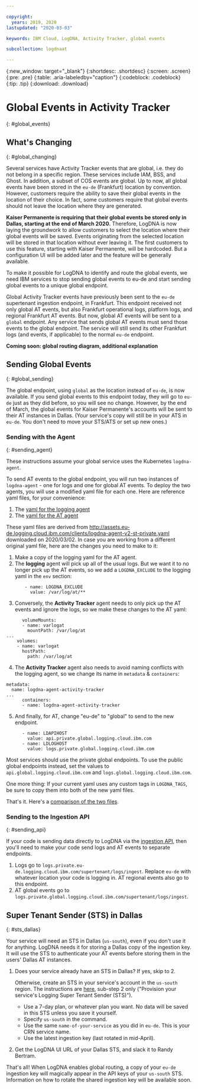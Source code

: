 ```yaml
---

copyright:
  years: 2019, 2020
lastupdated: "2020-03-03"

keywords: IBM Cloud, LogDNA, Activity Tracker, global events

subcollection: logdnaat

---
```


{:new_window: target="_blank"}
{:shortdesc: .shortdesc}
{:screen: .screen}
{:pre: .pre}
{:table: .aria-labeledby="caption"}
{:codeblock: .codeblock}
{:tip: .tip}
{:download: .download}

# Global Events in Activity Tracker
{: #global_events}

## What's Changing
{: #global_changing}

Several services have Activity Tracker events that are global, i.e. they do not belong in a specific region. These services include IAM, BSS, and Ghost. In addition, a subset of COS events are global.
Up to now, all global events have been stored in the `eu-de` (Frankfurt) location by convention.
However, customers require the ability to save their global events in the location of their choice.
In fact, some customers require that global events should not leave the location where they are generated.

**Kaiser Permanente is requiring that their global events be stored only in Dallas, starting at the end of March 2020.**
Therefore, LogDNA is now laying the groundwork to allow customers to select the location where their global events will be saved.
Events originating from the selected location will be stored in that location without ever leaving it.
The first customers to use this feature, starting with Kaiser Permanente, will be hardcoded. But a configuration UI will be added later and the feature will be generally available.

To make it possible for LogDNA to identify and route the global events, we need IBM services to stop sending global events to eu-de and start sending global events to a unique global endpoint.

Global Activity Tracker events have previously been sent to the `eu-de` supertenant ingestion endpoint, in Frankfurt. This endpoint received not only global AT events, but also Frankfurt operational logs, platform logs, and regional Frankfurt AT events. But now, global AT events will be sent to a `global` endpoint. Any service that sends global AT events must send those events to the global endpoint. The service will still send its other Frankfurt logs (and events, if applicable) to the normal `eu-de` endpoint.

**Coming soon: global routing diagram, additional explanation**

## Sending Global Events
{: #global_sending}

The global endpoint, using `global` as the location instead of `eu-de`, is now available. If you send global events to this endpoint today, they will go to `eu-de` just as they did before, so you will see no change. However, by the end of March, the global events for Kaiser Permanente's accounts will be sent to their AT instances in Dallas. (Your service's copy will still be in your ATS in `eu-de`. You don't need to move your STS/ATS or set up new ones.)

### Sending with the Agent
{: #sending_agent}

These instructions assume your global service uses the Kubernetes `logdna-agent`.

To send AT events to the global endpoint, you will run two instances of `logdna-agent` - one for logs and one for global AT events. To deploy the two agents, you will use a modified yaml file for each one. Here are reference yaml files, for your convenience:
1. The [yaml for the logging agent](https://github.ibm.com/rbertram/scratch/blob/master/logdna-doc-files/logdna-agent-v2-st-private.yaml)
2. The [yaml for the AT agent](https://github.ibm.com/rbertram/scratch/blob/master/logdna-doc-files/logdna-at-agent-v2-st-private.yaml)

These yaml files are derived from http://assets.eu-de.logging.cloud.ibm.com/clients/logdna-agent-v2-st-private.yaml downloaded on 2020/03/02. In case you are working from a different original yaml file, here are the changes you need to make to it:

1. Make a copy of the logging yaml for the AT agent.
2. The **logging** agent will pick up all of the usual logs. But we want it to no longer pick up the AT events, so we add a `LOGDNA_EXCLUDE` to the logging yaml in the `env` section:
  ```
         - name: LOGDNA_EXCLUDE
           value: /var/log/at/**
  ```
3. Conversely, the **Activity Tracker** agent needs to only pick up the AT events and ignore the logs, so we make these changes to the AT yaml:
  ```
        volumeMounts:
        - name: varlogat
          mountPath: /var/log/at
  ...
      volumes:
      - name: varlogat
        hostPath:
          path: /var/log/at
  ```
4. The **Activity Tracker** agent also needs to avoid naming conflicts with the logging agent, so we change its name in `metadata` & `containers`:
  ```
  metadata:
    name: logdna-agent-activity-tracker
  ...
        containers:
        - name: logdna-agent-activity-tracker
  ```
5. And finally, for AT, change "eu-de" to "global" to send to the new endpoint.
  ```
        - name: LDAPIHOST
          value: api.private.global.logging.cloud.ibm.com
        - name: LDLOGHOST
          value: logs.private.global.logging.cloud.ibm.com
  ```
  Most services should use the private global endpoints. To use the public global endpoints instead, set the values to `api.global.logging.cloud.ibm.com` and `logs.global.logging.cloud.ibm.com`.
  
One more thing: If your current yaml uses any custom tags in `LOGDNA_TAGS`, be sure to copy them into both of the new yaml files.

That's it. Here's a [comparison of the two files](https://github.ibm.com/rbertram/scratch/blob/master/logdna-doc-files/yaml-compare.png).


### Sending to the Ingestion API
{: #sending_api}

If your code is sending data directly to LogDNA via the [ingestion API](https://docs.logdna.com/reference#api), then you'll need to make your code send logs and AT events to separate endpoints.

1. Logs go to `logs.private.eu-de.logging.cloud.ibm.com/supertenant/logs/ingest`. Replace `eu-de` with whatever location your code is logging in. AT regional events also go to this endpoint.
2. AT global events go to `logs.private.global.logging.cloud.ibm.com/supertenant/logs/ingest`.

## Super Tenant Sender (STS) in Dallas
{: #sts_dallas}

Your service will need an STS in Dallas (`us-south`), even if you don't use it for anything. LogDNA needs it for storing a Dallas copy of the ingestion key. It will use the STS to authenticate your AT events before storing them in the users' Dallas AT instances.

1. Does your service already have an STS in Dallas? If yes, skip to 2.

    Otherwise, create an STS in your service's account in the `us-south` region. The instructions are [here](/docs/services/Activity-Tracker-with-LogDNA/ibm-internal-only?topic=logdnaat-enable_st#STS), sub-step 2 only ("Provision your service's Logging Super Tenant Sender (STS)"). 
    - Use a 7-day plan, or whatever plan you want. No data will be saved in this STS unless you save it yourself.
    - Specify `us-south` in the command.
    - Use the same `name-of-your-service` as you did in `eu-de`. This is your CRN service name.
    - Use the latest ingestion key (last rotated in mid-April).
    
2. Get the LogDNA UI URL of your Dallas STS, and slack it to Randy Bertram.

That's all! When LogDNA enables global routing, a copy of your `eu-de` ingestion key will magically appear in the API keys of your `us-south` STS. Information on how to rotate the shared ingestion key will be available soon.
